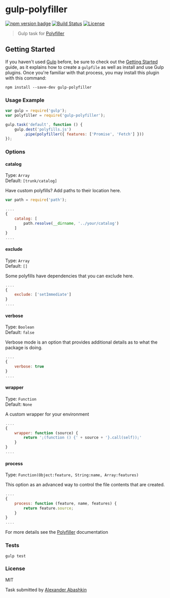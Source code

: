 # gulp-polyfiller

[![npm version badge](https://img.shields.io/npm/v/gulp-polyfiller.svg)](https://www.npmjs.org/package/gulp-polyfiller)
[![Build Status](https://travis-ci.org/Polyfiller/gulp-polyfiller.png)](https://travis-ci.org/Polyfiller/gulp-polyfiller)
[![License](https://img.shields.io/badge/license-MIT-brightgreen.svg)](LICENSE.txt)


> Gulp task for [Polyfiller](https://github.com/Polyfiller/polyfiller) 


## Getting Started
If you haven't used [Gulp](http://gulpjs.com/) before, be sure to check out the [Getting Started](https://github.com/gulpjs/gulp/blob/master/docs/README.md) guide, as it explains how to create a `gulpfile` as well as install and use Gulp plugins. Once you're familiar with that process, you may install this plugin with this command:

```shell
npm install --save-dev gulp-polyfiller
```


### Usage Example

```js
var gulp = require('gulp');
var polyfiller = require('gulp-polyfiller');

gulp.task('default', function () {
	gulp.dest('polyfills.js')
		.pipe(polyfiller({ features: ['Promise', 'Fetch'] }))
});
```


### Options

#### catalog
Type: `Array` <br />
Default: `[trunk/catalog]`

Have custom polyfills? Add paths to their location here.

```js
var path = require('path');

....
{
	catalog: [ 
		path.resolve(__dirname, '../your/catalog') 
	]
}
....
```

#### exclude

Type: `Array` <br />
Default: `[]`

Some polyfills have dependencies that you can exclude here.

```js
....
{
	exclude: ['setImmediate']
}
....
```

#### verbose

Type: `Boolean` <br />
Default: `false`

Verbose mode is an option that provides additional details as to what the package is doing.

```js
....
{
	verbose: true
}
....
```

#### wrapper

Type: `Function` <br />
Default: `None`

A custom wrapper for your environment

```js
....
{
	wrapper: function (source) {
		return ';(function () {' + source + '}.call(self));'
	}
}
....
```

#### process

Type: `Function(Object:feature, String:name, Array:features)` <br />

This option as an advanced way to control the file contents that are created.

```js
....
{
	process: function (feature, name, features) {
		return feature.source;
	}
}
....
```

For more details see the [Polyfiller](https://github.com/Polyfiller/polyfiller) documentation

### Tests

```
gulp test
```


### License

MIT

Task submitted by [Alexander Abashkin](https://github.com/monolithed)
